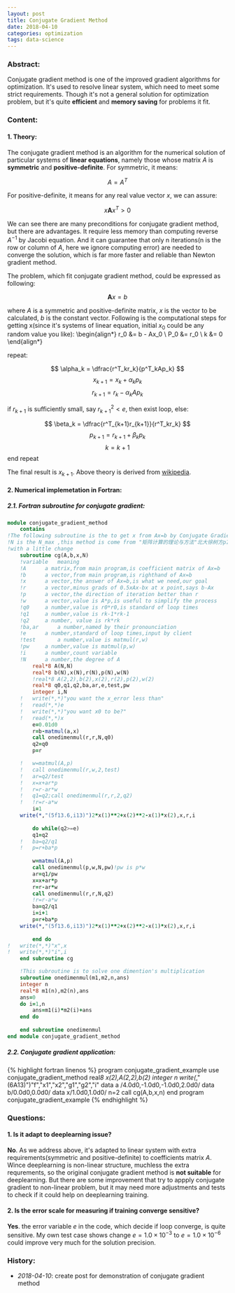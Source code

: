 ```yaml
---
layout: post
title: Conjugate Gradient Method
date: 2018-04-10 
categories: optimization
tags: data-science 
--- 
```

<script type="text/x-mathjax-config">
  MathJax.Hub.Config({
    tex2jax: {
      inlineMath: [ ['$','$'] ],
      processEscapes: true
    }
  });
</script>
<script src="https://cdnjs.cloudflare.com/ajax/libs/mathjax/2.7.0/MathJax.js?config=TeX-AMS-MML_HTMLorMML" type="text/javascript"></script>

### Abstract: 
Conjugate gradient method is one of the improved gradient algorithms for optimization. 
It's used to resolve linear system, which need to meet some strict requirements.
Though it's not a general solution for optimization problem, but it's quite **efficient** and **memory saving** for problems it fit.<br>

### Content:
#### 1. Theory:
The conjugate gradient method is an algorithm for the numerical solution of particular systems of **linear equations**, namely those whose matrix $A$ is **symmetric** and **positive-definite**. 
For symmetric, it means:

$$A=A^T$$

For positive-definite, it means for any real value vector $x$, we can assure:

$$ x\mathbf{A}x^T>0 $$

We can see there are many preconditions for conjugate gradient method, but there are advantages. It require less memory than computing reverse $A^{-1}$ by Jacobi equation. And it can guarantee that only n iterations(n is the row or column of $A$, here we ignore computing error) are needed to converge the solution, which is far more faster and reliable than Newton gradient method.

The problem, which fit conjugate gradient method, could be expressed as following:

$$ \mathbf{A}x=b $$

where $A$ is a symmetric and positive-definite matrix, $x$ is the vector to be calculated, $b$ is the constant vector. Following is the computational steps for getting x(since it's systems of linear equation, initial $x_0$ could be any random value you like):
\begin{align*}
 r_0 &= b - Ax_0 \\
 P_0 &= r_0 \\
 k &= 0 
\end{align*}

repeat:

$$ \alpha_k = \dfrac{r^T_kr_k}{p^T_kAp_k} $$
$$ x_{k+1} = x_k + \alpha_kp_k $$
$$ r_{k+1} = r_k - \alpha_kAp_k $$

if $r_{k+1}$ is sufficiently small, say $r_{k+1}^2<e$, then exist loop, else:

$$ \beta_k = \dfrac{r^T_{k+1}r_{k+1}}{r^T_kr_k} $$
$$ p_{k+1} = r_{k+1} + \beta_kp_k $$
$$ k=k+1 $$
end repeat

The final result is $x_{k+1}$. Above theory is derived from [wikipedia](https://en.wikipedia.org/wiki/Conjugate_gradient_method#Numerical_example).

#### 2. Numerical implemetation in Fortran:
##### 2.1. Fortran subroutine for conjugate gradient:
```fortran
module conjugate_gradient_method
	contains 
!The following subroutine is the to get x from Ax=b by Conjugate Gradient
!N is the N_max ,this method is come from "矩阵计算的理论与方法"北大徐树方p154 
!with a little change
	subroutine cg(A,b,x,N)
	!variable	meaning
	!A		a matrix,from main program,is coefficient matrix of Ax=b
	!b		a vector,from main program,is righthand of Ax=b
	!x		a vector,the answer of Ax=b,is what we need,our goal
	!r		a vector,minus grads of 0.5xAx-bx at x point,says b-Ax
	!p		a vector,the direction of iteration better than r
	!w		a vector,value is A*p,is useful to simplify the process
	!q0		a number,value is r0*r0,is standard of loop times
	!q1		a number,value is rk-1*rk-1
	!q2		a number, value is rk*rk
	!ba,ar		a number,named by their pronounciation
	!e		a number,standard of loop times,input by client
	!test		a number,value is matmul(r,w)
	!pw		a number,value is matmul(p,w)
	!i		a number,count variable
	!N		a number,the degree of A
		real*8 A(N,N)
		real*8 b(N),x(N),r(N),p(N),w(N)
		!real*8 A(2,2),b(2),x(2),r(2),p(2),w(2)
		real*8 q0,q1,q2,ba,ar,e,test,pw
		integer i,N
	!	write(*,*)"you want the x_error less than"
	!	read(*,*)e
	!	write(*,*)"you want x0 to be?"
	!	read(*,*)x
		e=0.01d0
		r=b-matmul(a,x)
		call onedimenmul(r,r,N,q0)
		q2=q0
		p=r

	!	w=matmul(A,p)
	!	call onedimenmul(r,w,2,test)
	!	ar=q2/test
	!	x=x+ar*p
	!	r=r-ar*w
	!	q1=q2;call onedimenmul(r,r,2,q2)
	!	!r=r-a*w
		i=1
	write(*,"(5f13.6,i13)")2*x(1)**2+x(2)**2-x(1)*x(2),x,r,i
	
		do while(q2>=e)
		q1=q2
	!	ba=q2/q1
	!	p=r+ba*p
		
		w=matmul(A,p)
		call onedimenmul(p,w,N,pw)!pw is p*w
		ar=q1/pw
		x=x+ar*p
		r=r-ar*w
		call onedimenmul(r,r,N,q2)
		!r=r-a*w
		ba=q2/q1
		i=i+1
		p=r+ba*p
	write(*,"(5f13.6,i13)")2*x(1)**2+x(2)**2-x(1)*x(2),x,r,i
	
		end do
!	write(*,*)"x",x
!	write(*,*)"i",i
	end subroutine cg

	!This subroutine is to solve one dimention's multiplication
	subroutine onedimenmul(m1,m2,n,ans)
	integer n
	real*8 m1(n),m2(n),ans
	ans=0
	do i=1,n
		ans=m1(i)*m2(i)+ans
	end do
	
	end subroutine onedimenmul
end module conjugate_gradient_method
```
##### 2.2. Conjugate gradient application:
{% highlight fortran linenos %}
program conjugate_gradient_example
	use conjugate_gradient_method
	real*8 x(2),A(2,2),b(2)
	integer n
	write(*,"(6A13)")"f","x1","x2","g1","g2","i"
	data a /4.0d0,-1.0d0,-1.0d0,2.0d0/
	data b/0.0d0,0.0d0/
	data x/1.0d0,1.0d0/
	n=2
	call cg(A,b,x,n)
end program conjugate_gradient_example
{% endhighlight %}

### Questions:
#### 1. Is it adapt to deeplearning issue?
**No**. As we address above, it's adapted to linear system with extra requirements(symmetric and positive-definite) to coefficients matrix $A$. 
Wince deeplearning is non-linear structure, muchless the extra requrements, so the original conjugate gradient method is **not suitable** for deeplearning.
But there are some improvement that try to appply conjugate gradient to non-linear problem, but it may need more adjustments and tests to check if it could help on deeplearning training.
#### 2. Is the error scale for measuring if training converge sensitive?
**Yes**. the error variable $e$ in the code, which decide if loop converge, is quite sensitive. My own test case shows change $e=1.0\times10^{-3}$ to $e=1.0\times10^{-6}$ could improve very much for the solution precision.
 
### History: 
* <em>2018-04-10</em>: create post for demonstration of conjugate gradient method 

